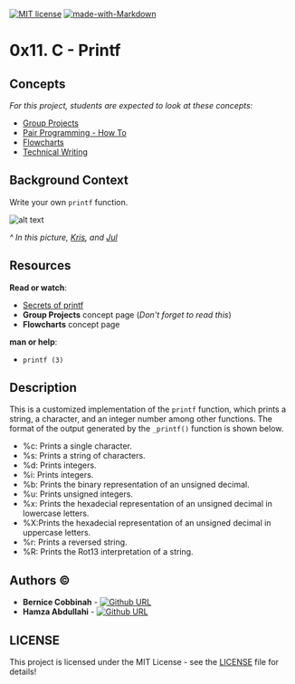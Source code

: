 [![MIT license](https://img.shields.io/github/license/bhalut/Tropical-Puzzle.svg)](https://github.com/AnaliceBernice/printf/blob/master/LICENSE)
[![made-with-Markdown](https://img.shields.io/badge/Made%20with-Markdown-1f425f.svg)](http://commonmark.org)

# 0x11. C - Printf

Concepts
--------

*For this project, students are expected to look at these concepts:*

-   [Group Projects](https://alx-intranet.hbtn.io/concepts/111)
-   [Pair Programming - How To](https://alx-intranet.hbtn.io/concepts/121)
-   [Flowcharts](https://alx-intranet.hbtn.io/concepts/130)
-   [Technical Writing](https://alx-intranet.hbtn.io/concepts/225)

Background Context
------------------

Write your own `printf` function.

![alt text](https://s3.amazonaws.com/intranet-projects-files/holbertonschool-low_level_programming/228/printf.png)

*^ In this picture, [Kris](https://alx-intranet.hbtn.io/rltoken/pSPZEmqi5O8ZoeLM5-65WA "Kris"), and [Jul](https://alx-intranet.hbtn.io/rltoken/X_vDffLlUpbtqnubfnQx8Q "Jul")*

Resources
---------

**Read or watch**:

-   [Secrets of printf](https://alx-intranet.hbtn.io/rltoken/gxdsTXxWMklkBTgY197HYQ "Secrets of printf")
-   **Group Projects** concept page (*Don't forget to read this*)
-   **Flowcharts** concept page

**man or help**:

-   `printf (3)`

## Description

This is a customized implementation of the `printf` function, which prints a string, a character, and an integer number among other functions. The format of the output generated by the `_printf()` function is shown below.

+ %c: Prints a single character.
+ %s: Prints a string of characters.
+ %d: Prints integers.
+ %i: Prints integers.
+ %b: Prints the binary representation of an unsigned decimal.
+ %u: Prints unsigned integers.
+ %x: Prints the hexadecial representation of an unsigned decimal in lowercase letters.
+ %X:Prints the hexadecial representation of an unsigned decimal in uppercase letters.
+ %r: Prints a reversed string.
+ %R: Prints the Rot13 interpretation of a string.

## Authors :copyright:

* **Bernice Cobbinah** - [![Github URL](https://img.shields.io/badge/GitHub-100000?style=for-the-badge&logo=github&logoColor=white)](https://github.com/AnaliceBernice)</br>
* **Hamza Abdullahi** - [![Github URL](https://img.shields.io/badge/GitHub-100000?style=for-the-badge&logo=github&logoColor=white)](https://github.com/hamzayawa)

LICENSE
-------
This project is licensed under the MIT License - see the [LICENSE](LICENSE) file for details!
